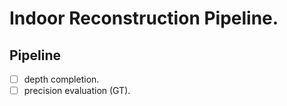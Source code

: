 # Indoor Reconstruction Pipeline.

## Pipeline
- [ ] depth completion.
- [ ] precision evaluation (GT).